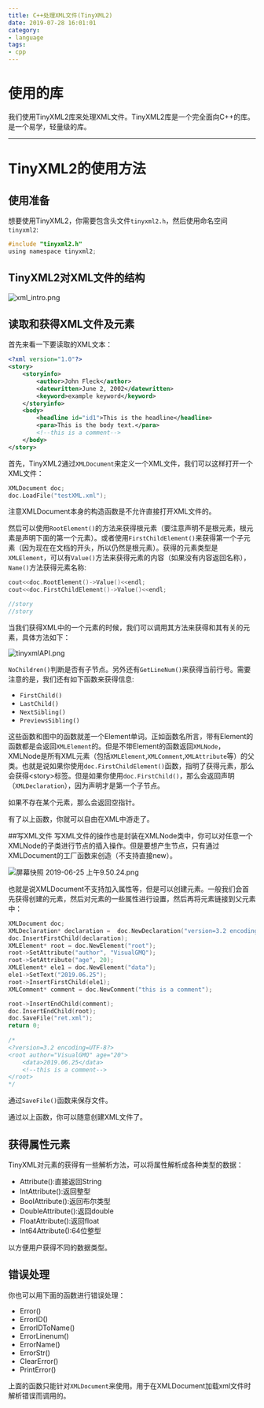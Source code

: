 ```yaml
---
title: C++处理XML文件(TinyXML2)
date: 2019-07-28 16:01:01
category:
- language
tags:
- cpp
---
```

# 使用的库

我们使用TinyXML2库来处理XML文件。TinyXML2库是一个完全面向C++的库。是一个易学，轻量级的库。
<!--more-->
***
# TinyXML2的使用方法
## 使用准备
想要使用TinyXML2，你需要包含头文件`tinyxml2.h`，然后使用命名空间`tinyxml2`:

```c
#include "tinyxml2.h"
using namespace tinyxml2;
```

## TinyXML2对XML文件的结构
![xml_intro.png](/images/3BC3CBC68AF4D5C5C9CE913FC2F5EC9E.png)

## 读取和获得XML文件及元素
首先来看一下要读取的XML文本：

```xml
<?xml version="1.0"?>
<story>
    <storyinfo>
        <author>John Fleck</author>
        <datewritten>June 2, 2002</datewritten>
        <keyword>example keyword</keyword>
    </storyinfo>
    <body>
        <headline id="id1">This is the headline</headline>
        <para>This is the body text.</para>
        <!--this is a comment-->
    </body>
</story>
```

首先，TinyXML2通过`XMLDocument`来定义一个XML文件，我们可以这样打开一个XML文件：

```c
XMLDocument doc;
doc.LoadFile("testXML.xml");
```

注意XMLDocument本身的构造函数是不允许直接打开XML文件的。

然后可以使用`RootElement()`的方法来获得根元素（要注意声明不是根元素，根元素是声明下面的第一个元素）。或者使用`FirstChildElement()`来获得第一个子元素（因为现在在文档的开头，所以仍然是根元素）。获得的元素类型是`XMLElement`，可以有`Value()`方法来获得元素的内容（如果没有内容返回名称），`Name()`方法获得元素名称:

```c
cout<<doc.RootElement()->Value()<<endl;
cout<<doc.FirstChildElement()->Value()<<endl;

//story
//story
```

当我们获得XML中的一个元素的时候，我们可以调用其方法来获得和其有关的元素，具体方法如下：

![tinyxmlAPI.png](/images/457DB86284F5D727D18CC87CC8C028C3.png)

`NoChildren()`判断是否有子节点。另外还有`GetLineNum()`来获得当前行号。需要注意的是，我们还有如下函数来获得信息:
* `FirstChild()`
* `LastChild()`
* `NextSibling()`
* `PreviewsSibling()`

这些函数和图中的函数就差一个Element单词。正如函数名所言，带有Element的函数都是会返回`XMLElement`的。但是不带Element的函数返回`XMLNode`，XMLNode是所有XML元素（包括`XMLElement`,`XMLComment`,`XMLAttribute`等）的父类。也就是说如果你使用`doc.FirstChildElement()`函数，指明了获得元素，那么会获得\<story\>标签。但是如果你使用`doc.FirstChild()`，那么会返回声明（`XMLDeclaration`），因为声明才是第一个子节点。

如果不存在某个元素，那么会返回空指针。

有了以上函数，你就可以自由在XML中游走了。

##写XML文件
写XML文件的操作也是封装在XMLNode类中，你可以对任意一个XMLNode的子类进行节点的插入操作。但是要想产生节点，只有通过XMLDocument的工厂函数来创造（不支持直接new）。

![屏幕快照 2019-06-25 上午9.50.24.png](/images/4AA6E837C97B542F7BF0E80316EF9058.png)

也就是说XMLDocument不支持加入属性等，但是可以创建元素。一般我们会首先获得创建的元素，然后对元素的一些属性进行设置，然后再将元素链接到父元素中：

```c
XMLDocument doc;
XMLDeclaration* declaration =  doc.NewDeclaration("version=3.2 encoding=UTF-8");
doc.InsertFirstChild(declaration);
XMLElement* root = doc.NewElement("root");
root->SetAttribute("author", "VisualGMQ");
root->SetAttribute("age", 20);
XMLElement* ele1 = doc.NewElement("data");
ele1->SetText("2019.06.25");
root->InsertFirstChild(ele1);
XMLComment* comment = doc.NewComment("this is a comment");

root->InsertEndChild(comment);
doc.InsertEndChild(root);
doc.SaveFile("ret.xml");
return 0;
	
/*
<?version=3.2 encoding=UTF-8?>
<root author="VisualGMQ" age="20">
    <data>2019.06.25</data>
    <!--this is a comment-->
</root>
*/
```

通过`SaveFile()`函数来保存文件。

通过以上函数，你可以随意创建XML文件了。

## 获得属性元素
TinyXML对元素的获得有一些解析方法，可以将属性解析成各种类型的数据：
* Attribute():直接返回String
* IntAttribute():返回整型
* BoolAttribute():返回布尔类型
* DoubleAttribute():返回double
* FloatAttribute():返回float
* Int64Attribute():64位整型

以方便用户获得不同的数据类型。

## 错误处理
你也可以用下面的函数进行错误处理：
* Error()
* ErrorID()
* ErrorIDToName()
* ErrorLinenum()
* ErrorName()
* ErrorStr()
* ClearError()
* PrintError()

上面的函数只能针对`XMLDocument`来使用。用于在XMLDocument加载xml文件时解析错误而调用的。